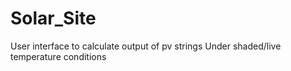 # Solar_Site
User interface to calculate output of pv strings
Under shaded/live temperature conditions
